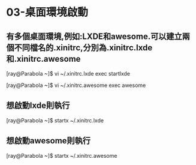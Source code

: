 03-桌面環境啟動
==============
有多個桌面環境,例如:LXDE和awesome.可以建立兩個不同檔名的.xinitrc,分別為.xinitrc.lxde和.xinitrc.awesome
--------------

  [ray@Parabola ~]$ vi ~/.xinitrc.lxde
  exec startlxde
  
  [ray@Parabola ~]$ vi ~/.xinitrc.awesome
  exec awesome
  
想啟動lxde則執行  
--------------

  [ray@Parabola ~]$ startx ~/.xinitrc.lxde
  

想啟動awesome則執行  
--------------

  [ray@Parabola ~]$ startx ~/.xinitrc.awesome
    
